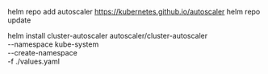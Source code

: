 helm repo add autoscaler https://kubernetes.github.io/autoscaler
helm repo update

helm install cluster-autoscaler autoscaler/cluster-autoscaler \
--namespace kube-system \
--create-namespace \
-f ./values.yaml
